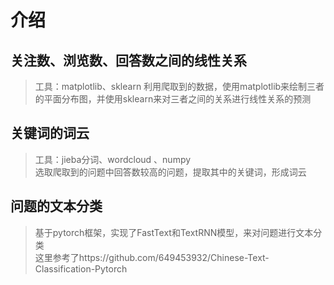 
# 介绍
## 关注数、浏览数、回答数之间的线性关系
>工具：matplotlib、sklearn
>利用爬取到的数据，使用matplotlib来绘制三者的平面分布图，并使用sklearn来对三者之间的关系进行线性关系的预测<br>

## 关键词的词云
>工具：jieba分词、wordcloud 、numpy<br>
>选取爬取到的问题中回答数较高的问题，提取其中的关键词，形成词云<br>

## 问题的文本分类
>基于pytorch框架，实现了FastText和TextRNN模型，来对问题进行文本分类<br>
>这里参考了https://github.com/649453932/Chinese-Text-Classification-Pytorch


